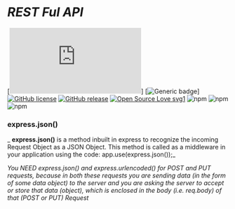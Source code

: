 # **_REST Ful API_**

[![Generic badge](https://img.shields.io/appveyor/build/NikChoudhury/Node.Js?style=plastic)]
[![Generic badge](https://img.shields.io/cdnjs/v/mongoose?logo=mongoose)]
[![GitHub license](https://img.shields.io/github/license/Naereen/StrapDown.js.svg)](https://github.com/Naereen/StrapDown.js/blob/master/LICENSE)
[![GitHub release](https://img.shields.io/github/release/Naereen/StrapDown.js.svg)](https://GitHub.com/Naereen/StrapDown.js/releases/)
[![Open Source Love svg1](https://badges.frapsoft.com/os/v1/open-source.svg?v=103)](https://github.com/ellerbrock/open-source-badges/)
![npm](https://img.shields.io/npm/v/express?color=green&label=express&logoColor=green&style=plastic)
![npm](https://img.shields.io/npm/v/mongoose?color=green&label=Mongoose&logoColor=green&style=plastic)
![npm](https://img.shields.io/npm/v/validator?color=green&label=validator&logoColor=green&style=plastic)

### express.json()

_ **express.json()** is a method inbuilt in express to recognize the incoming Request Object as a JSON Object. This method is called as a middleware in your application using the code: app.use(express.json());_

_You NEED express.json() and express.urlencoded() for POST and PUT requests, because in both these requests you are sending data (in the form of some data object) to the server and you are asking the server to accept or store that data (object), which is enclosed in the body (i.e. req.body) of that (POST or PUT) Request_
